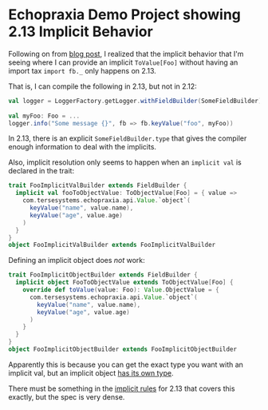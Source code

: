 # Echopraxia Demo Project showing 2.13 Implicit Behavior

Following on from [blog post](https://tersesystems.com/blog/2022/06/12/what-scala-adds-to-a-logging-api/), I realized that the implicit behavior that I'm seeing where I can provide an implicit `ToValue[Foo]` without having an import tax `import fb._` only happens on 2.13.

That is, I can compile the following in 2.13, but not in 2.12:

```scala
val logger = LoggerFactory.getLogger.withFieldBuilder(SomeFieldBuilder)
 
val myFoo: Foo = ...
logger.info("Some message {}", fb => fb.keyValue("foo", myFoo))
```

In 2.13, there is an explicit `SomeFieldBuilder.type` that gives the compiler enough information to deal with the implicits.

Also, implicit resolution only seems to happen when an `implicit val` is declared in the trait:

```scala
trait FooImplicitValBuilder extends FieldBuilder {
  implicit val fooToObjectValue: ToObjectValue[Foo] = { value =>
    com.tersesystems.echopraxia.api.Value.`object`(
      keyValue("name", value.name),
      keyValue("age", value.age)
    )
  }
}
object FooImplicitValBuilder extends FooImplicitValBuilder
```

Defining an implicit object does *not* work:

```scala
trait FooImplicitObjectBuilder extends FieldBuilder {
  implicit object FooToObjectValue extends ToObjectValue[Foo] {
    override def toValue(value: Foo): Value.ObjectValue = {
      com.tersesystems.echopraxia.api.Value.`object`(
        keyValue("name", value.name),
        keyValue("age", value.age)
      )
    }
  }
}
object FooImplicitObjectBuilder extends FooImplicitObjectBuilder
```

Apparently this is because you can get the exact type you want with an implicit val, but an implicit object [has its own type](https://stackoverflow.com/questions/65258339/why-prefer-implicit-val-over-implicit-object).

There must be something in the [implicit rules](https://www.scala-lang.org/files/archive/spec/2.13/07-implicits.html#implicit-parameters) for 2.13 that covers this exactly, but the spec is very dense.
